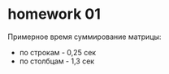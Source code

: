 # homework 01

Примерное время суммирование матрицы:
* по строкам - 0,25 сек
* по столбцам - 1,3 сек

